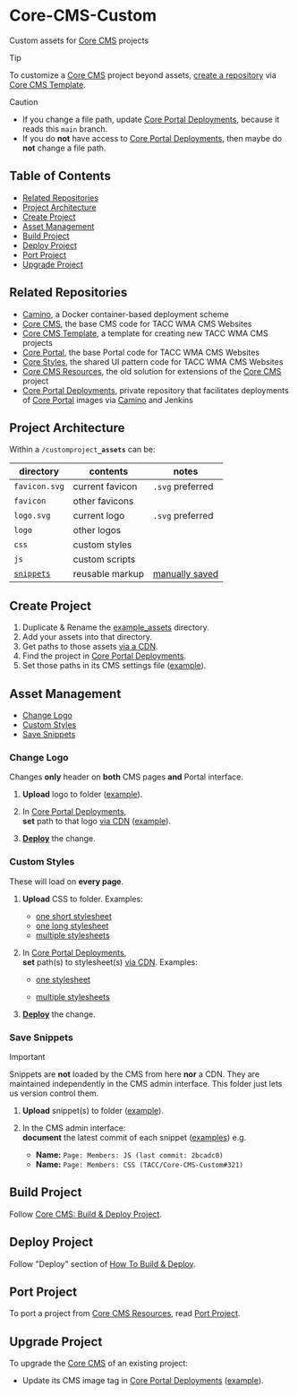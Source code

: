 # Core-CMS-Custom

Custom assets for [Core CMS] projects

> [!TIP]
> To customize a [Core CMS] project beyond assets, [create a repository](https://docs.github.com/en/repositories/creating-and-managing-repositories/creating-a-repository-from-a-template#creating-a-repository-from-a-template) via [Core CMS Template].

> [!CAUTION]
> - If you change a file path, update [Core Portal Deployments], because it reads this `main` branch.
> - If you do **not** have access to [Core Portal Deployments], then maybe do **not** change a file path.

## Table of Contents

- [Related Repositories](#related-repositories)
- [Project Architecture](#project-architecture)
- [Create Project](#create-project)
- [Asset Management](#asset-management)
- [Build Project](#build-project)
- [Deploy Project](#deploy-project)
- [Port Project](#port-project)
- [Upgrade Project](#upgrade-project)

## Related Repositories

- [Camino], a Docker container-based deployment scheme
- [Core CMS], the base CMS code for TACC WMA CMS Websites
- [Core CMS Template], a template for creating new TACC WMA CMS projects
- [Core Portal], the base Portal code for TACC WMA CMS Websites
- [Core Styles], the shared UI pattern code for TACC WMA CMS Websites
- [Core CMS Resources], the old solution for extensions of the [Core CMS] project
- [Core Portal Deployments], private repository that facilitates deployments of [Core Portal] images via [Camino] and Jenkins

## Project Architecture

Within a `/customproject`**`_assets`** can be:

| directory | contents | notes |
| - | - | - |
| `favicon.svg` | current favicon | `.svg` preferred |
| `favicon` | other favicons |
| `logo.svg` | current logo | `.svg` preferred |
| `logo` | other logos |
| `css` | custom styles |
| `js` | custom scripts |
| [`snippets`](https://github.com/django-cms/djangocms-snippet) | reusable markup | [manually saved](#save-snippets) |

## Create Project

1. Duplicate & Rename the [example_assets](./example_assets) directory.
2. Add your assets into that directory.
3. Get paths to those assets [via a CDN](https://www.jsdelivr.com/?docs=gh).
4. Find the project in [Core Portal Deployments].
5. Set those paths in its CMS settings file ([example](https://github.com/TACC/Core-Portal-Deployments/blob/2391315/digitalrocks/camino/cms.settings_custom.py)).

## Asset Management

- [Change Logo](#change-logo)
- [Custom Styles](#custom-styles)
- [Save Snippets](#save-snippets)

### Change Logo

Changes **only** header on **both** CMS pages **and** Portal interface.

1. **Upload** logo to folder ([example](https://github.com/TACC/Core-CMS-Custom/blob/4bff8af/digitalrocks_assets/NSF-DigitalRocks-Logo-White.svg "https://github.com/TACC/Core-CMS-Custom/blob/4bff8af/digitalrocks_assets/NSF-DigitalRocks-Logo-White.svg")).

2. In [Core Portal Deployments],\
    **set** path to that logo [via CDN](https://www.jsdelivr.com/?docs=gh "https://www.jsdelivr.com/?docs=gh") ([example](https://github.com/TACC/Core-Portal-Deployments/blob/2391315/digitalrocks/camino/cms.settings_custom.py#L11 "https://github.com/TACC/Core-Portal-Deployments/blob/2391315/digitalrocks/camino/cms.settings_custom.py#L11")).

3. **[Deploy](#deploy-project)** the change.

### Custom Styles

These will load on **every page**.

1. **Upload** CSS to folder. Examples:

    - [one short stylesheet](https://github.com/TACC/Core-CMS-Custom/blob/e70089f/ctrn_assets/site.cms.css "https://github.com/TACC/Core-CMS-Custom/blob/e70089f/ctrn_assets/site.cms.css")
    - [one long stylesheet](https://github.com/TACC/Core-CMS-Custom/blob/e70089f/ecep_assets/css/site.css "https://github.com/TACC/Core-CMS-Custom/blob/e70089f/ecep_assets/css/site.css")
    - [multiple stylesheets](https://github.com/TACC/Core-CMS-Custom/tree/4bff8af/digitalrocks_assets/css "https://github.com/TACC/Core-CMS-Custom/tree/4bff8af/digitalrocks_assets/css")

2. In [Core Portal Deployments],\
    **set** path(s) to stylesheet(s) [via CDN](https://www.jsdelivr.com/?docs=gh "https://www.jsdelivr.com/?docs=gh"). Examples:

    - [one stylesheet](https://github.com/TACC/Core-Portal-Deployments/blob/2391315/ecep/camino/cms.settings_custom.py#L53-L56 "https://github.com/TACC/Core-Portal-Deployments/blob/2391315/ecep/camino/cms.settings_custom.py#L53-L56")

    - [multiple stylesheets](https://github.com/TACC/Core-Portal-Deployments/blob/2391315/digitalrocks/camino/cms.settings_custom.py#L30-L39 "https://github.com/TACC/Core-Portal-Deployments/blob/2391315/digitalrocks/camino/cms.settings_custom.py#L30-L39")

3. **[Deploy](#deploy-project)** the change.

### Save Snippets

> [!IMPORTANT]
> Snippets are **not** loaded by the CMS from here **nor** a CDN. They are maintained independently in the CMS admin interface. This folder just lets us version control them.

1. **Upload** snippet(s) to folder ([example](https://github.com/TACC/Core-CMS-Custom/tree/main/ecep_assets/html/snippets "https://github.com/TACC/Core-CMS-Custom/tree/main/ecep_assets/html/snippets")).

2. In the CMS admin interface:\
    **document** the latest commit of each snippet ([examples](https://ecepalliance.org/admin/djangocms_snippet/snippet/ "https://ecepalliance.org/admin/djangocms_snippet/snippet/")) e.g.

    - **Name:** `Page: Members: JS (last commit: 2bcadc0)`
    - **Name:** `Page: Members: CSS (TACC/Core-CMS-Custom#321)`

## Build Project

Follow [Core CMS: Build & Deploy Project](https://github.com/TACC/Core-CMS#build--deploy-project).

## Deploy Project

Follow "Deploy" section of [How To Build & Deploy][Deploy Project].

## Port Project

To port a project from [Core CMS Resources], read [Port Project].

## Upgrade Project

To upgrade the [Core CMS] of an existing project:

- Update its CMS image tag in [Core Portal Deployments] ([example](https://github.com/TACC/Core-Portal-Deployments/blob/23913151/digitalrocks/camino/prod.env#L24)).


<!-- Link Aliases -->

[Camino]: https://github.com/TACC/Camino
[Core CMS]: https://github.com/TACC/Core-CMS
[Core CMS Template]: https://github.com/TACC/Core-CMS-Template
[Core Portal]: https://github.com/TACC/Core-Portal
[Core Styles]: https://github.com/TACC/tup-ui/tree/main/libs/core-styles
[Core CMS Resources]: https://github.com/TACC/Core-CMS-Resources
[Core Portal Deployments]: https://github.com/TACC/Core-Portal-Deployments

[Deploy Project]: https://tacc-main.atlassian.net/wiki/x/YAVv#3.-Deploy
[Port Project]: ./docs/port-project.md
